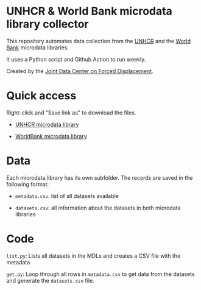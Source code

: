 # UNHCR & World Bank microdata library collector

This repository automates data collection from the [UNHCR](https://microdata.unhcr.org/) and the [World Bank](https://microdata.worldbank.org) microdata libraries.

It uses a Python script and Github Action to run weekly. 

Created by the [Joint Data Center on Forced Displacement](https://www.jointdatacenter.org/).

# Quick access

Right-click and "Save link as" to download the files.

- [UNHCR microdata library](data/unhcr/datasets.csv)
  
- [WorldBank microdata library](data/world_bank/datasets.csv)

# Data 

Each microdata library has its own subfolder. The records are saved in the following format:

- `metadata.csv`: list of all datasets available

- `datasets.csv`: all information about the datasets in both microdata libraries

# Code

`list.py`: Lists all datasets in the MDLs and creates a CSV file with the metadata

`get.py`: Loop through all rows in `metadata.csv` to get data from the datasets and generate the `datasets.csv` file.

